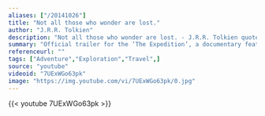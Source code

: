 ```yaml
---
aliases: ["/20141026"]
title: "Not all those who wonder are lost."
author: "J.R.R. Tolkien"
description: "Not all those who wonder are lost. - J.R.R. Tolkien quotes from GetInspired365.com"
summary: "Official trailer for the ‘The Expedition’, a documentary feature film. It’s all about one man – Jason Lewis, and his incredible adventure. Jason Lewis is an award-winning author, adventurer and sustainability campaigner specializing in human-powered expeditions. He is recognized by Guinness World Records as the first person to circumnavigate the Earth without using motors or sails: walking, cycling, and inline skating five continents, and kayaking, swimming, rowing, and pedalling a boat across t"
referenceurl: ""
tags: ["Adventure","Exploration","Travel",]
source: "youtube"
videoid: "7UExWGo63pk"
image: "https://img.youtube.com/vi/7UExWGo63pk/0.jpg"
---
```


{{< youtube 7UExWGo63pk >}}

